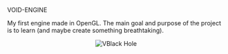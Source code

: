 VOID-ENGINE

My first engine made in OpenGL. The main goal and purpose of the project is to learn (and maybe create something breathtaking).

<p align="center">
  <img src="https://i.pinimg.com/originals/c3/16/27/c3162775635d404d6462187ea4b5941f.gif" alt="VBlack Hole" />
</p>
